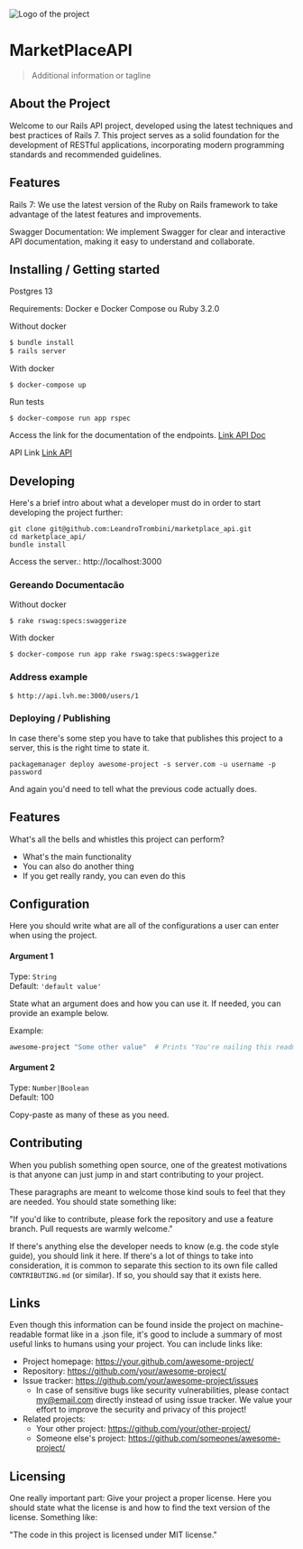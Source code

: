 ![Logo of the project](https://raw.githubusercontent.com/jehna/readme-best-practices/master/sample-logo.png)

# MarketPlaceAPI
> Additional information or tagline

## About the Project

Welcome to our Rails API project, developed using the latest techniques and best practices of Rails 7. This project serves as a solid foundation for the development of RESTful applications, incorporating modern programming standards and recommended guidelines.

## Features

Rails 7: We use the latest version of the Ruby on Rails framework to take advantage of the latest features and improvements.

Swagger Documentation: We implement Swagger for clear and interactive API documentation, making it easy to understand and collaborate.

## Installing / Getting started

Postgres 13

Requirements: Docker e Docker Compose ou Ruby 3.2.0

Without docker

```sh
$ bundle install
$ rails server
```


With docker 

```shell
$ docker-compose up 
```

Run tests

```shell
$ docker-compose run app rspec
```



Access the link for the documentation of the endpoints. [Link API Doc](http://api.lvh.me:3000/api-docs/index.html)

API Link [Link API](http://api.lvh.me:3000)

## Developing

Here's a brief intro about what a developer must do in order to start developing
the project further:

```shell
git clone git@github.com:LeandroTrombini/marketplace_api.git
cd marketplace_api/
bundle install
```

Access the server.: http://localhost:3000


### Gereando Documentacão

Without docker

```shell
$ rake rswag:specs:swaggerize
```

With docker

```shell
$ docker-compose run app rake rswag:specs:swaggerize
```
### Address example

```shell
$ http://api.lvh.me:3000/users/1
```
### Deploying / Publishing

In case there's some step you have to take that publishes this project to a
server, this is the right time to state it.

```shell
packagemanager deploy awesome-project -s server.com -u username -p password
```

And again you'd need to tell what the previous code actually does.

## Features

What's all the bells and whistles this project can perform?
* What's the main functionality
* You can also do another thing
* If you get really randy, you can even do this

## Configuration

Here you should write what are all of the configurations a user can enter when
using the project.

#### Argument 1
Type: `String`  
Default: `'default value'`

State what an argument does and how you can use it. If needed, you can provide
an example below.

Example:
```bash
awesome-project "Some other value"  # Prints "You're nailing this readme!"
```

#### Argument 2
Type: `Number|Boolean`  
Default: 100

Copy-paste as many of these as you need.

## Contributing

When you publish something open source, one of the greatest motivations is that
anyone can just jump in and start contributing to your project.

These paragraphs are meant to welcome those kind souls to feel that they are
needed. You should state something like:

"If you'd like to contribute, please fork the repository and use a feature
branch. Pull requests are warmly welcome."

If there's anything else the developer needs to know (e.g. the code style
guide), you should link it here. If there's a lot of things to take into
consideration, it is common to separate this section to its own file called
`CONTRIBUTING.md` (or similar). If so, you should say that it exists here.

## Links

Even though this information can be found inside the project on machine-readable
format like in a .json file, it's good to include a summary of most useful
links to humans using your project. You can include links like:

- Project homepage: https://your.github.com/awesome-project/
- Repository: https://github.com/your/awesome-project/
- Issue tracker: https://github.com/your/awesome-project/issues
  - In case of sensitive bugs like security vulnerabilities, please contact
    my@email.com directly instead of using issue tracker. We value your effort
    to improve the security and privacy of this project!
- Related projects:
  - Your other project: https://github.com/your/other-project/
  - Someone else's project: https://github.com/someones/awesome-project/


## Licensing

One really important part: Give your project a proper license. Here you should
state what the license is and how to find the text version of the license.
Something like:

"The code in this project is licensed under MIT license."